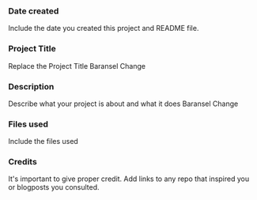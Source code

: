 ### Date created
Include the date you created this project and README file.


### Project Title
Replace the Project Title
Baransel Change

### Description
Describe what your project is about and what it does
Baransel Change

### Files used
Include the files used

### Credits
It's important to give proper credit. Add links to any repo that inspired you or blogposts you consulted.

